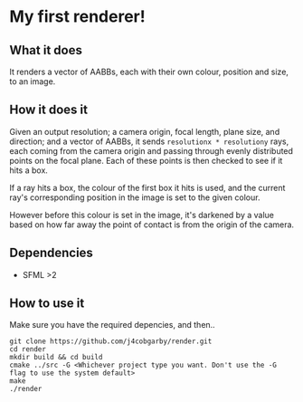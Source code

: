 # My first renderer!

## What it does

It renders a vector of AABBs, each with their own colour, position and size, to an image.

## How it does it

Given an output resolution; a camera origin, focal length, plane size, and direction; and a vector of AABBs, 
it sends `resolutionx * resolutiony` rays, each coming from the camera origin and passing through evenly
distributed points on the focal plane. Each of these points is then checked to see if it hits a box.

If a ray hits a box, the colour of the first box it hits is used, and the current ray's corresponding position
in the image is set to the given colour.

However before this colour is set in the image, it's darkened by a value based on how far away the point of
contact is from the origin of the camera.

## Dependencies

 - SFML >2

## How to use it

Make sure you have the required depencies, and then..

```
git clone https://github.com/j4cobgarby/render.git
cd render
mkdir build && cd build
cmake ../src -G <Whichever project type you want. Don't use the -G flag to use the system default>
make
./render
```